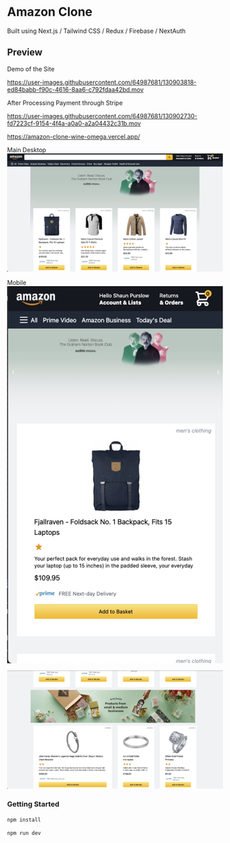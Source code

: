 
# Amazon Clone 

Built using Next.js / Tailwind CSS / Redux / Firebase / NextAuth


## Preview 

Demo of the Site



https://user-images.githubusercontent.com/64987681/130903818-ed84babb-f90c-4616-8aa6-c792fdaa42bd.mov


After Processing Payment through Stripe


https://user-images.githubusercontent.com/64987681/130902730-fd7223cf-9154-4f4a-a0a0-a2a04432c31b.mov



https://amazon-clone-wine-omega.vercel.app/

Main Desktop
![](src/img/pic1.png)

Mobile
![](src/img/pic2.png)


![](src/img/pic3.png)





### Getting Started 

```npm install```

```npm run dev```
